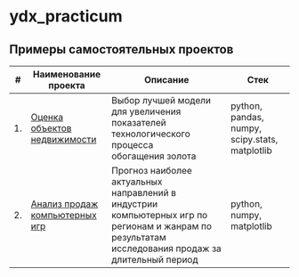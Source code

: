 # ydx_practicum

## Примеры самостоятельных проектов

| #    | Наименование проекта                | Описание                                                     | Стек                                                         |
| ---- | ------------------------------------------------------------ | ------------------------------------------------------------ | ------------------------------------------------------------ |
| 1.   | [Оценка объектов недвижимости](https://github.com/SDorovskikh/ydx_practicum/tree/main/real_estate) | Выбор лучшей модели для увеличения <br/>показателей технологического процесса <br/>обогащения золота | python, pandas, numpy, scipy.stats, matplotlib      |
| 2.   | [Анализ продаж компьютерных игр](https://github.com/SDorovskikh/ydx_practicum/tree/main/real_estate) | Прогноз наиболее актуальных направлений в индустрии компьютерных игр по регионам и жанрам по результатам исследования продаж  за длительный период  | python, numpy, matplotlib |
